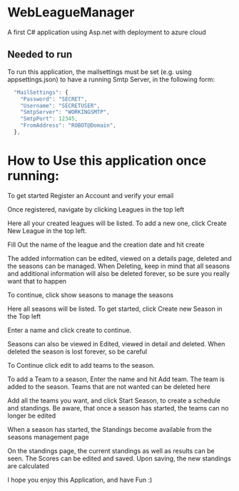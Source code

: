 # WebLeagueManager
A first C# application using Asp.net with deployment to azure cloud

## Needed to run

To run this application, the mailsettings must be set (e.g. using appsettings.json) to have a running Smtp Server, in the following form:
```javascript
  "MailSettings": {
    "Password": "SECRET",
    "Username": "SECRETUSER",
    "SmtpServer": "WORKINGSMTP",
    "SmtpPort": 12345,
    "FromAddress": "ROBOT@Domain",
  },
```


# How to Use this application once running:

To get started Register an Account and verify your email

Once registered, navigate by clicking Leagues in the top left

Here all your created leagues will be listed. To add a new one, click Create New League in the top left.

Fill Out the name of the league and the creation date and hit create

The added information can be edited, viewed on a details page, deleted and the seasons can be managed. When Deleting, keep in mind that all seasons and additional information will also be deleted forever, so be sure you really want that to happen

To continue, click show seasons to manage the seasons

Here all seasons will be listed. To get started, click Create new Season in the Top left

Enter a name and click create to continue.

Seasons can also be viewed in Edited, viewed in detail and deleted. When deleted the season is lost forever, so be careful

To Continue click edit to add teams to the season.

To add a Team to a season, Enter the name and hit Add team. The team is added to the season. Teams that are not wanted can be deleted here

Add all the teams you want, and click Start Season, to create a schedule and standings. Be aware, that once a season has started, the teams can no longer be edited

When a season has started, the Standings become available from the seasons management page

On the standings page, the current standings as well as results can be seen. The Scores can be edited and saved. Upon saving, the new standings are calculated

I hope you enjoy this Application, and have Fun :)
